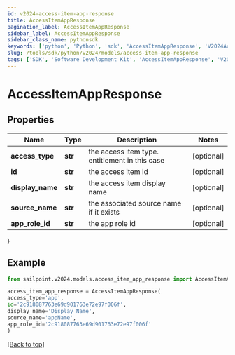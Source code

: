 ```yaml
---
id: v2024-access-item-app-response
title: AccessItemAppResponse
pagination_label: AccessItemAppResponse
sidebar_label: AccessItemAppResponse
sidebar_class_name: pythonsdk
keywords: ['python', 'Python', 'sdk', 'AccessItemAppResponse', 'V2024AccessItemAppResponse'] 
slug: /tools/sdk/python/v2024/models/access-item-app-response
tags: ['SDK', 'Software Development Kit', 'AccessItemAppResponse', 'V2024AccessItemAppResponse']
---
```


# AccessItemAppResponse


## Properties

Name | Type | Description | Notes
------------ | ------------- | ------------- | -------------
**access_type** | **str** | the access item type. entitlement in this case | [optional] 
**id** | **str** | the access item id | [optional] 
**display_name** | **str** | the access item display name | [optional] 
**source_name** | **str** | the associated source name if it exists | [optional] 
**app_role_id** | **str** | the app role id | [optional] 
}

## Example

```python
from sailpoint.v2024.models.access_item_app_response import AccessItemAppResponse

access_item_app_response = AccessItemAppResponse(
access_type='app',
id='2c918087763e69d901763e72e97f006f',
display_name='Display Name',
source_name='appName',
app_role_id='2c918087763e69d901763e72e97f006f'
)

```
[[Back to top]](#) 


